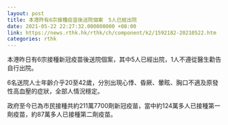 ```yaml
---
layout: post
title: 本港昨有6宗接種疫苗後送院個案　5人已經出院
date: 2021-05-22 22:27:32.000000000 +08:00
link: https://news.rthk.hk/rthk/ch/component/k2/1592182-20210522.htm
categories: rthk
---
```


本港昨日有6宗接種新冠疫苗後送院個案，其中5人已經出院，1人不遵從醫生勸告自行出院。

6名送院人士年齡介乎20至42歲，分別出現心悸、昏厥、暈眩、胸口不適及原發性高血壓的症狀，全部人情況穩定。

政府至今已為市民接種共約211萬7700劑新冠疫苗，當中約124萬多人已接種第一劑疫苗，約87萬多人已接種第二劑疫苗。
